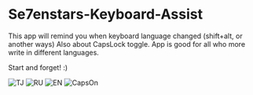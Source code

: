 # Se7enstars-Keyboard-Assist

This app will remind you when keyboard language changed (shift+alt, or another ways)
Also about CapsLock toggle.
App is good for all who more write in different languages.

Start and forget! :)

![TJ](https://user-images.githubusercontent.com/20016371/220163064-19fc87e5-2b8f-44b8-96d2-e8be20d7a628.png)
![RU](https://user-images.githubusercontent.com/20016371/220163097-781c714f-5c65-4f2f-8f75-8aa600625347.png)
![EN](https://user-images.githubusercontent.com/20016371/220163110-e9d99bf4-8040-443b-a2de-4cfeb1393338.png)
![CapsOn](https://user-images.githubusercontent.com/20016371/220163165-d4134a75-713f-45ce-a9d0-8c526662889b.png)

